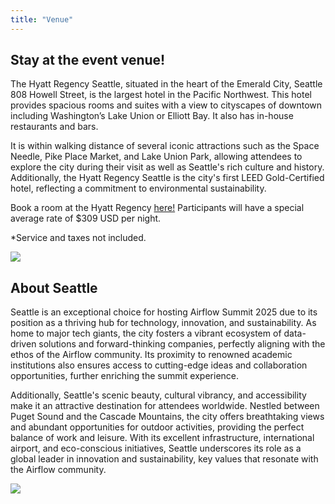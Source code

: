 ```yaml
---
title: "Venue"
---
```



<div class="container">
  <div class=" row align-items-center">
    <div class="col-lg-8">

  <h2>Stay at the event venue!</h2>
      
<p>The Hyatt Regency Seattle, situated in the heart of the Emerald City, Seattle 808 Howell Street, is the largest hotel in the Pacific Northwest.
This hotel provides spacious rooms and suites with a view to cityscapes of downtown including Washington’s Lake Union or Elliott Bay. It also has in-house restaurants and bars.</p>

<p>It is within walking distance of several iconic attractions such as the Space Needle, Pike Place Market, and Lake Union Park, allowing attendees to explore the city during their visit as well as Seattle's rich culture and history.
Additionally, the Hyatt Regency Seattle is the city's first LEED Gold-Certified hotel, reflecting a commitment to environmental sustainability.</p>

<p>Book a room at the Hyatt Regency <a href="https://www.hyatt.com/en-US/group-booking/SEARS/G-AIRF" target="_blank">here!</a> Participants will have a special average rate of $309 USD per night.</p>

<p>*Service and taxes not included.<p>
</div>
<div class="col-lg-4 mx-auto d-block">
<img src="/images/venue/hyatt-seattle.jpg" class="img-fluid mx-auto d-block mb-4">

</div>
</div>
</div>



<div class="container">
  <div class=" row align-items-center mt-4">
    <div class="col-lg-8 mt-4">

<h2>About Seattle</h2>
      
<p class="mt-3">Seattle is an exceptional choice for hosting Airflow Summit 2025 due to its position as a thriving hub for technology, innovation, and sustainability. As home to major tech giants, the city fosters a vibrant ecosystem of data-driven solutions and forward-thinking companies, perfectly aligning with the ethos of the Airflow community. Its proximity to renowned academic institutions also ensures access to cutting-edge ideas and collaboration opportunities, further enriching the summit experience.</p>

<p>Additionally, Seattle's scenic beauty, cultural vibrancy, and accessibility make it an attractive destination for attendees worldwide. Nestled between Puget Sound and the Cascade Mountains, the city offers breathtaking views and abundant opportunities for outdoor activities, providing the perfect balance of work and leisure. With its excellent infrastructure, international airport, and eco-conscious initiatives, Seattle underscores its role as a global leader in innovation and sustainability, key values that resonate with the Airflow community.</p>

</div>
<div class="col-lg-4 mx-auto d-block">
<img src="/images/venue/landscape-seattle.jpg" class="img-fluid">
</div>
</div>
</div>
